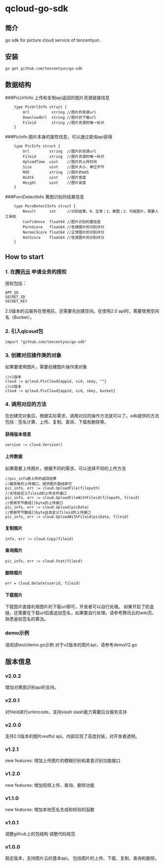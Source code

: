 qcloud-go-sdk
===================================
简介
----------------------------------- 
go sdk for picture cloud service of tencentyun.

安装
----------------------------------- 
		
	go get github.com/tencentyun/go-sdk

数据结构
----------------------------------- 
###PicUrlInfo
上传和复制api返回的图片资源链接信息
		
		type PicUrlInfo struct {
			Url          string	//图片的资源url
			DownloadUrl  string	//图片的下载url
			Fileid       string	//图片资源的唯一标识
		}

###PicInfo
图片本身的属性信息，可以通过查询api获得
		
		type PicInfo struct {
			Url         string	//图片的资源url
			Fileid      string	//图片资源的唯一标识
			UploadTime  uint	//图片的上传时间
			Size        uint	//图片大小，单位字节
			Md5         string	//图片的md5
			Width       uint	//图片宽度
			Height      uint	//图片高度
		}

###PornDetectInfo
黄图识别的结果信息

		type PornDetectInfo struct {
			Result      int		//识别结果。0，正常；1，黄图；2，可疑图片，需要人工审核
			Confidence  float64 //图片识别的置信度
			PornScore   float64 //色情图片的识别评分
			NormalScore float64 //正常图片的识别评分
			HotScore    float64	//性感图片的识别评分
		}
		
How to start
----------------------------------- 
### 1. 在[腾讯云](http://app.qcloud.com) 申请业务的授权
授权包括：
		
	APP_ID 
	SECRET_ID
	SECRET_KEY
2.0版本的云服务在使用前，还需要先创建空间。在使用2.0 api时，需要使用空间名（Bucket）。

### 2. 引入qlcoud包
		
	import "github.com/tencentyun/go-sdk"

### 3. 创建对应操作类的对象
如果要使用图片，需要创建图片操作类对象
		
	//v1版本
	cloud := qcloud.PicCloud{appid, sid, skey, ""}
	//v2版本
	cloud := qcloud.PicCloud{appid, sid, skey, bucket}

### 4. 调用对应的方法
在创建完对象后，根据实际需求，调用对应的操作方法就可以了。sdk提供的方法包括：签名计算、上传、复制、查询、下载和删除等。
#### 获得版本信息
		
	version := cloud.Version()
	
#### 上传数据
如果需要上传图片，根据不同的需求，可以选择不同的上传方法
			
	//pic_info是上传的返回结果
	//最简单的上传接口，提供图片路径即可
	pic_info, err := cloud.UploadFile(filepath)
	//支持自定义fileid的上传文件接口
	pic_info, err := cloud.UploadFileWithFileid(filepath, fileid)
	//使用字节数组[]byte的上传接口
	pic_info, err := cloud.Upload(picData)
	//使用字节数组[]byte且自定义fileid的上传接口
	pic_info, err := cloud.UploadWithFileid(picData, fileid)

#### 复制图片
		
	info, err := cloud.Copy(fileid)
	
#### 查询图片
		
	pic_info, err := cloud.Stat(fileid)

#### 删除图片
		
	err = cloud.Delete(userid, fileid)
	
#### 下载图片
下载图片直接利用图片的下载url即可，开发者可以自行处理。
如果开启了防盗链，还需要在下载url后面追加签名，如果要自行处理，请参考腾讯云的wiki页，熟悉鉴权签名的算法。

### demo示例
请阅读test/demo.go示例
对于v2版本的图片api，请参考demoV2.go
	
版本信息
----------------------------------- 
### v2.0.2
增加对黄图识别api的支持。

### v2.0.1
对fileid进行urlencode，支持slash
slash能力需要后台服务支持

### v2.0.0
支持2.0版本的图片restful api。内部实现了高度封装，对开发者透明。

### v1.2.1
new features:
增加上传图片的模糊识别和美食识别功能接口

### v1.2.0
new features:
增加视频上传、查询、删除功能

### v1.1.0
new features:
增加本地签名生成和校验的函数

### v1.0.1
调整github上的包结构
调整代码规范

### v1.0.0
稳定版本，支持图片云的基本api。
包括图片的上传、下载、复制、查询和删除。

